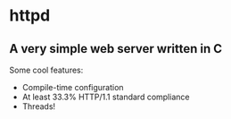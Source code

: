 # httpd
## A very simple web server written in C

Some cool features:
* Compile-time configuration
* At least 33.3% HTTP/1.1 standard compliance
* Threads!
